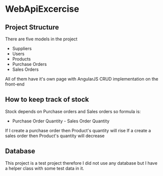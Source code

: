 # WebApiExcercise

Project Structure
-----------------
There are five models in the project 
- Suppliers
- Users 
- Products
- Purchase Orders
- Sales Orders

All of them have it's own page with AngularJS CRUD implementation on the front-end

How to keep track of stock
--------------------------
Stock depends on Purchase orders and Sales orders so formula is:
- Purchase Order Quantity - Sales Order Quantity

If I create a purchase order then Product's quantity will rise 
If a create a sales order then Product's quantity will decrease

Database
--------
This project is a test project therefore I did not use any database but I have a helper class with some test data in it.





